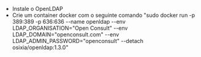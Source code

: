 - Instale o OpenLDAP
- Crie um container docker com o seguinte comando
"sudo docker run -p 389:389 -p 636:636 --name openldap --env LDAP_ORGANISATION="Open Consult" --env LDAP_DOMAIN="openconsult.com" --env LDAP_ADMIN_PASSWORD="openconsult" --detach osixia/openldap:1.3.0"
